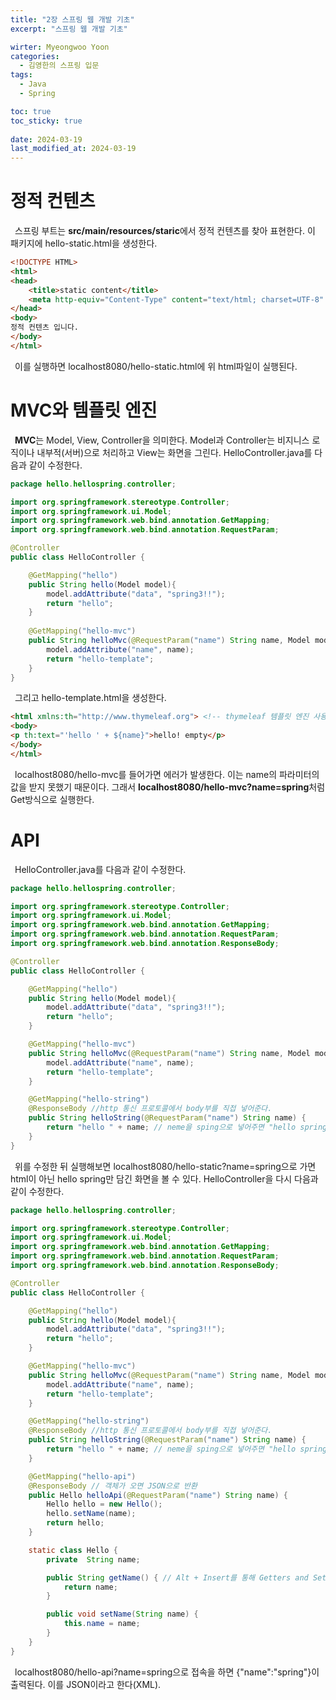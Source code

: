 ```yaml
---
title: "2장 스프링 웹 개발 기초"
excerpt: "스프링 웹 개발 기초"

wirter: Myeongwoo Yoon
categories:
  - 김영한의 스프링 입문
tags:
  - Java
  - Spring

toc: true
toc_sticky: true
 
date: 2024-03-19
last_modified_at: 2024-03-19
---
```


정적 컨텐츠
======
&ensp;스프링 부트는 **src/main/resources/staric**에서 정적 컨텐츠를 찾아 표현한다. 이 패키지에 hello-static.html을 생성한다.
```html
<!DOCTYPE HTML>
<html>
<head>
    <title>static content</title>
    <meta http-equiv="Content-Type" content="text/html; charset=UTF-8" />
</head>
<body>
정적 컨텐츠 입니다.
</body>
</html>
```

&ensp;이를 실행하면 localhost8080/hello-static.html에 위 html파일이 실행된다.

MVC와 템플릿 엔진
======
&ensp;**MVC**는 Model, View, Controller을 의미한다. Model과 Controller는 비지니스 로직이나 내부적(서버)으로 처리하고 View는 화면을 그린다. HelloController.java를 다음과 같이 수정한다.
```java
package hello.hellospring.controller;

import org.springframework.stereotype.Controller;
import org.springframework.ui.Model;
import org.springframework.web.bind.annotation.GetMapping;
import org.springframework.web.bind.annotation.RequestParam;

@Controller
public class HelloController {

    @GetMapping("hello")
    public String hello(Model model){
        model.addAttribute("data", "spring3!!");
        return "hello";
    }
    
    @GetMapping("hello-mvc")
    public String helloMvc(@RequestParam("name") String name, Model model) { // RequestParam은 파라미터를 외부에서 받는 것이다.
        model.addAttribute("name", name);
        return "hello-template";
    }
}
```

&ensp;그리고 hello-template.html을 생성한다.
```html
<html xmlns:th="http://www.thymeleaf.org"> <!-- thymeleaf 템플릿 엔진 사용 -->
<body>
<p th:text="'hello ' + ${name}">hello! empty</p>
</body>
</html>
```

&ensp;localhost8080/hello-mvc를 들어가면 에러가 발생한다. 이는 name의 파라미터의 값을 받지 못했기 때문이다. 그래서 **localhost8080/hello-mvc?name=spring**처럼 Get방식으로 실행한다.

API
======
&ensp;HelloController.java를 다음과 같이 수정한다.
```java
package hello.hellospring.controller;

import org.springframework.stereotype.Controller;
import org.springframework.ui.Model;
import org.springframework.web.bind.annotation.GetMapping;
import org.springframework.web.bind.annotation.RequestParam;
import org.springframework.web.bind.annotation.ResponseBody;

@Controller
public class HelloController {

    @GetMapping("hello")
    public String hello(Model model){
        model.addAttribute("data", "spring3!!");
        return "hello";
    }

    @GetMapping("hello-mvc")
    public String helloMvc(@RequestParam("name") String name, Model model) { // RequestParam은 파라미터를 외부에서 받는 것이다.
        model.addAttribute("name", name);
        return "hello-template";
    }

    @GetMapping("hello-string")
    @ResponseBody //http 통신 프로토콜에서 body부를 직접 넣어준다.
    public String helloString(@RequestParam("name") String name) {
        return "hello " + name; // neme을 sping으로 넣어주면 "hello spring"이 된다.
    }
}
```

&ensp;위를 수정한 뒤 실행해보면 localhost8080/hello-static?name=spring으로 가면 html이 아닌 hello spring만 담긴 화면을 볼 수 있다. HelloController을 다시 다음과 같이 수정한다.
```java
package hello.hellospring.controller;

import org.springframework.stereotype.Controller;
import org.springframework.ui.Model;
import org.springframework.web.bind.annotation.GetMapping;
import org.springframework.web.bind.annotation.RequestParam;
import org.springframework.web.bind.annotation.ResponseBody;

@Controller
public class HelloController {

    @GetMapping("hello")
    public String hello(Model model){
        model.addAttribute("data", "spring3!!");
        return "hello";
    }

    @GetMapping("hello-mvc")
    public String helloMvc(@RequestParam("name") String name, Model model) { // RequestParam은 파라미터를 외부에서 받는 것이다.
        model.addAttribute("name", name);
        return "hello-template";
    }

    @GetMapping("hello-string")
    @ResponseBody //http 통신 프로토콜에서 body부를 직접 넣어준다.
    public String helloString(@RequestParam("name") String name) {
        return "hello " + name; // neme을 sping으로 넣어주면 "hello spring"이 된다.
    }

    @GetMapping("hello-api")
    @ResponseBody // 객체가 오면 JSON으로 반환
    public Hello helloApi(@RequestParam("name") String name) {
        Hello hello = new Hello();
        hello.setName(name);
        return hello;
    }

    static class Hello {
        private  String name;

        public String getName() { // Alt + Insert를 통해 Getters and Setters, 이를 java bin 규약이라 한다.
            return name;
        }

        public void setName(String name) {
            this.name = name;
        }
    }
}
```

&ensp;localhost8080/hello-api?name=spring으로 접속을 하면 {"name":"spring"}이 출력된다. 이를 JSON이라고 한다(XML).<br/>